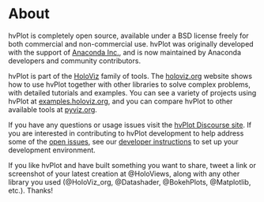 # About

hvPlot is completely open source, available under a BSD license freely for both commercial and non-commercial use. hvPlot was originally developed with the support of [Anaconda Inc.](https://www.anaconda.com), and is now maintained by Anaconda developers and community contributors.

hvPlot is part of the [HoloViz](https://holoviz.org) family of tools. The [holoviz.org](https://holoviz.org) website shows how to use hvPlot together with other libraries to solve complex problems, with detailed tutorials and examples. You can see a variety of projects using hvPlot at [examples.holoviz.org](https://examples.holoviz.org), and you can compare hvPlot to other available tools at [pyviz.org](https://pyviz.org).

If you have any questions or usage issues visit the [hvPlot Discourse site](https://discourse.holoviz.org/c/hvplot).  If you are interested in contributing to hvPlot development to help address some of the [open issues](https://github.com/holoviz/hvplot/issues), see our [developer instructions](https://hvplot.holoviz.org/developer_guide/index.html) to set up your development environment.

If you like hvPlot and have built something you want to share, tweet a link or screenshot of your latest creation at @HoloViews, along with any other library you used (@HoloViz_org, @Datashader, @BokehPlots, @Matplotlib, etc.). Thanks!
